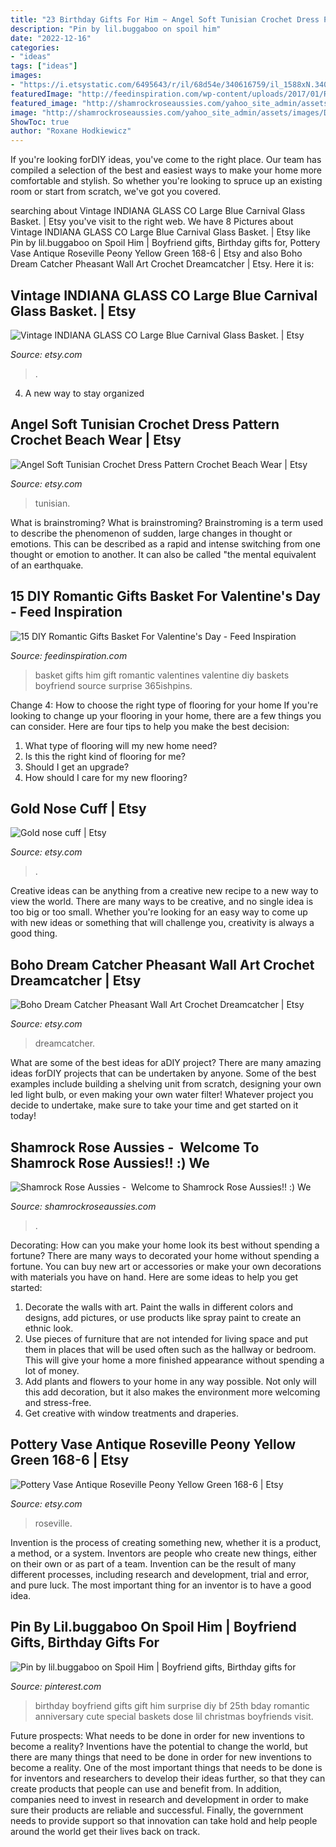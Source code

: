 ```yaml
---
title: "23 Birthday Gifts For Him ~ Angel Soft Tunisian Crochet Dress Pattern Crochet Beach Wear"
description: "Pin by lil.buggaboo on spoil him"
date: "2022-12-16"
categories:
- "ideas"
tags: ["ideas"]
images:
- "https://i.etsystatic.com/6495643/r/il/68d54e/340616759/il_1588xN.340616759.jpg"
featuredImage: "http://feedinspiration.com/wp-content/uploads/2017/01/Romantic-Valentines-Day-Gifts-for-Him.jpg"
featured_image: "http://shamrockroseaussies.com/yahoo_site_admin/assets/images/DSC_0206.137214844_std.JPG"
image: "http://shamrockroseaussies.com/yahoo_site_admin/assets/images/DSC_0206.137214844_std.JPG"
ShowToc: true
author: "Roxane Hodkiewicz"
---
```



If you're looking forDIY ideas, you've come to the right place. Our team has compiled a selection of the best and easiest ways to make your home more comfortable and stylish. So whether you're looking to spruce up an existing room or start from scratch, we've got you covered.

	

		
searching about Vintage INDIANA GLASS CO Large Blue Carnival Glass Basket. | Etsy you've visit to the right web. We have 8 Pictures about Vintage INDIANA GLASS CO Large Blue Carnival Glass Basket. | Etsy like Pin by lil.buggaboo on Spoil Him | Boyfriend gifts, Birthday gifts for, Pottery Vase Antique Roseville Peony Yellow Green 168-6 | Etsy and also Boho Dream Catcher Pheasant Wall Art Crochet Dreamcatcher | Etsy. Here it is:
		
    
## Vintage INDIANA GLASS CO Large Blue Carnival Glass Basket. | Etsy

<img loading=lazy src="https://i.etsystatic.com/6149469/r/il/2df0c9/373378954/il_fullxfull.373378954_b73m.jpg" onerror="this.onerror=null;this.src='https://tse2.mm.bing.net/th?id=OIP.iZT84iQtrVOnQqTCNyDzhgHaFj&amp;pid=15.1';" alt="Vintage INDIANA GLASS CO Large Blue Carnival Glass Basket. | Etsy">

_Source: etsy.com_

>. 

	

4. A new way to stay organized

    
## Angel Soft Tunisian Crochet Dress Pattern Crochet Beach Wear | Etsy

<img loading=lazy src="https://i.etsystatic.com/24039030/r/il/55dc1c/2455925003/il_1588xN.2455925003_epy6.jpg" onerror="this.onerror=null;this.src='https://tse1.mm.bing.net/th?id=OIP.0DjeCj2zT3QfP8ncBzThcwHaM5&amp;pid=15.1';" alt="Angel Soft Tunisian Crochet Dress Pattern Crochet Beach Wear | Etsy">

_Source: etsy.com_

>tunisian. 

	

What is brainstroming?
What is brainstroming? Brainstroming is a term used to describe the phenomenon of sudden, large changes in thought or emotions. This can be described as a rapid and intense switching from one thought or emotion to another. It can also be called "the mental equivalent of an earthquake.

    
## 15 DIY Romantic Gifts Basket For Valentine&#039;s Day - Feed Inspiration

<img loading=lazy src="http://feedinspiration.com/wp-content/uploads/2017/01/Romantic-Valentines-Day-Gifts-for-Him.jpg" onerror="this.onerror=null;this.src='https://tse3.mm.bing.net/th?id=OIP.hfXVpLIR0k6h4_TtaSB1-wHaLH&amp;pid=15.1';" alt="15 DIY Romantic Gifts Basket For Valentine&#039;s Day - Feed Inspiration">

_Source: feedinspiration.com_

>basket gifts him gift romantic valentines valentine diy baskets boyfriend source surprise 365ishpins. 

	

Change 4: How to choose the right type of flooring for your home
If you're looking to change up your flooring in your home, there are a few things you can consider. Here are four tips to help you make the best decision: 
1. What type of flooring will my new home need?
2. Is this the right kind of flooring for me?
3. Should I get an upgrade?
4. How should I care for my new flooring?

    
## Gold Nose Cuff | Etsy

<img loading=lazy src="https://i.etsystatic.com/27849976/r/il/783ec9/3097158458/il_fullxfull.3097158458_n782.jpg" onerror="this.onerror=null;this.src='https://tse2.mm.bing.net/th?id=OIP.hxQP8xbV09XFQvCO6B_-rgHaJ2&amp;pid=15.1';" alt="Gold nose cuff | Etsy">

_Source: etsy.com_

>. 

	

Creative ideas can be anything from a creative new recipe to a new way to view the world. There are many ways to be creative, and no single idea is too big or too small. Whether you're looking for an easy way to come up with new ideas or something that will challenge you, creativity is always a good thing.

    
## Boho Dream Catcher Pheasant Wall Art Crochet Dreamcatcher | Etsy

<img loading=lazy src="https://i.etsystatic.com/22670274/r/il/99b080/2524498502/il_1588xN.2524498502_co9u.jpg" onerror="this.onerror=null;this.src='https://tse4.mm.bing.net/th?id=OIP.DK3wjShkNhz5UgcRM2zFIQHaJ7&amp;pid=15.1';" alt="Boho Dream Catcher Pheasant Wall Art Crochet Dreamcatcher | Etsy">

_Source: etsy.com_

>dreamcatcher. 

	

What are some of the best ideas for aDIY project?
There are many amazing ideas forDIY projects that can be undertaken by anyone. Some of the best examples include building a shelving unit from scratch, designing your own led light bulb, or even making your own water filter! Whatever project you decide to undertake, make sure to take your time and get started on it today!

    
## Shamrock Rose Aussies - ﻿﻿﻿ Welcome To Shamrock Rose Aussies!! :) We

<img loading=lazy src="http://shamrockroseaussies.com/yahoo_site_admin/assets/images/DSC_0206.137214844_std.JPG" onerror="this.onerror=null;this.src='https://tse2.mm.bing.net/th?id=OIP.uZj_HVg4rMqIHEevPy8KQAHaE-&amp;pid=15.1';" alt="Shamrock Rose Aussies - ﻿﻿﻿ Welcome to Shamrock Rose Aussies!! :) We">

_Source: shamrockroseaussies.com_

>. 

	

Decorating: How can you make your home look its best without spending a fortune?
There are many ways to decorated your home without spending a fortune. You can buy new art or accessories or make your own decorations with materials you have on hand. Here are some ideas to help you get started: 
1. Decorate the walls with art. Paint the walls in different colors and designs, add pictures, or use products like spray paint to create an ethnic look. 
2. Use pieces of furniture that are not intended for living space and put them in places that will be used often such as the hallway or bedroom. This will give your home a more finished appearance without spending a lot of money. 
3. Add plants and flowers to your home in any way possible. Not only will this add decoration, but it also makes the environment more welcoming and stress-free. 
4. Get creative with window treatments and draperies.

    
## Pottery Vase Antique Roseville Peony Yellow Green 168-6 | Etsy

<img loading=lazy src="https://i.etsystatic.com/6495643/r/il/68d54e/340616759/il_1588xN.340616759.jpg" onerror="this.onerror=null;this.src='https://tse4.mm.bing.net/th?id=OIP.wso9pXbm_y5_1omqWwhsVQHaJ3&amp;pid=15.1';" alt="Pottery Vase Antique Roseville Peony Yellow Green 168-6 | Etsy">

_Source: etsy.com_

>roseville. 

	

Invention is the process of creating something new, whether it is a product, a method, or a system. Inventors are people who create new things, either on their own or as part of a team. Invention can be the result of many different processes, including research and development, trial and error, and pure luck. The most important thing for an inventor is to have a good idea.

    
## Pin By Lil.buggaboo On Spoil Him | Boyfriend Gifts, Birthday Gifts For

<img loading=lazy src="https://i.pinimg.com/736x/fb/a3/62/fba3627ad3d50663c13b43429b53c474--dose.jpg" onerror="this.onerror=null;this.src='https://tse4.mm.bing.net/th?id=OIP.wCDLIvfEu1cPtShfiXST2wHaNL&amp;pid=15.1';" alt="Pin by lil.buggaboo on Spoil Him | Boyfriend gifts, Birthday gifts for">

_Source: pinterest.com_

>birthday boyfriend gifts gift him surprise diy bf 25th bday romantic anniversary cute special baskets dose lil christmas boyfriends visit. 

	

Future prospects: What needs to be done in order for new inventions to become a reality?
Inventions have the potential to change the world, but there are many things that need to be done in order for new inventions to become a reality. One of the most important things that needs to be done is for inventors and researchers to develop their ideas further, so that they can create products that people can use and benefit from. In addition, companies need to invest in research and development in order to make sure their products are reliable and successful. Finally, the government needs to provide support so that innovation can take hold and help people around the world get their lives back on track.

